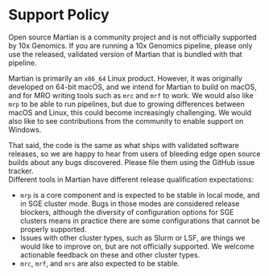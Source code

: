 # Support Policy

Open source Martian is a community project and is not officially supported
by 10x Genomics.  If you are running a 10x Genomics pipeline, please only
use the released, validated version of Martian that is bundled with that
pipeline.

Martian is primarily an `x86_64` Linux product. However, it was originally
developed on 64-bit macOS, and we intend for Martian to build on macOS, and
for MRO writing tools such as `mrc` and `mrf` to work. We would also like
`mrp` to be able to run pipelines, but due to growing differences between
macOS and Linux, this could become increasingly challenging. We would also
like to see contributions from the community to enable support on Windows.

That said, the code is the same as what ships with validated software releases,
so we are happy to hear from users of bleeding edge open source builds about
any bugs discovered. Please file them using the GitHub issue tracker.  
Different tools in Martian have different release qualification expectations:

* `mrp` is a core component and is expected to be stable in local mode, and
in SGE cluster mode.  Bugs in those modes are considered release blockers,
although the diversity of configuration options for SGE clusters means
in practice there are some configurations that cannot be properly supported.
* Issues with other cluster types, such as Slurm or LSF, are things we would
like to improve on, but are not officially supported.  We welcome actionable
feedback on these and other cluster types.
* `mrc`, `mrf`, and `mrs` are also expected to be stable.
